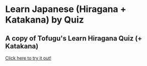 # Learn Japanese (Hiragana + Katakana) by Quiz

## A copy of Tofugu's Learn Hiragana Quiz (+ Katakana)

[Click here to try it out!](https://tofugu-clone.vercel.app/ "Tofugu Clone App")
